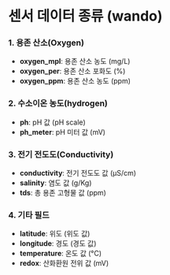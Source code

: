 # 센서 데이터 종류 (wando)

### 1. **용존 산소(Oxygen)**

- **oxygen_mpl**: 용존 산소 농도 (mg/L)
- **oxygen_per**: 용존 산소 포화도 (%)
- **oxygen_ppm**: 용존 산소 농도 (ppm)

### 2. **수소이온 농도(hydrogen)**

- **ph**: pH 값 (pH scale)
- **ph_meter**: pH 미터 값 (mV)

### 3. **전기 전도도(Conductivity)**

- **conductivity**: 전기 전도도 값 (µS/cm)
- **salinity**: 염도 값 (g/Kg)
- **tds**: 총 용존 고형물 값 (ppm)

### 4. **기타 필드**

- **latitude**: 위도 (위도 값)
- **longitude**: 경도 (경도 값)
- **temperature**: 온도 값 (°C)
- **redox**: 산화환원 전위 값 (mV)